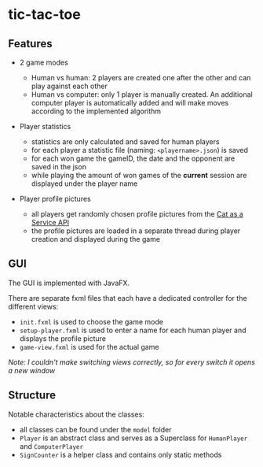 # tic-tac-toe

## Features

* 2 game modes
  * Human vs human: 2 players are created one after the other and can play against each other
  * Human vs computer: only 1 player is manually created. An additional computer player is automatically added and will make moves according to the implemented algorithm

* Player statistics
  * statistics are only calculated and saved for human players
  * for each player a statistic file (naming: `<playername>.json`) is saved
  * for each won game the gameID, the date and the opponent are saved in the json
  * while playing the amount of won games of the **current** session are displayed under the player name

* Player profile pictures
  * all players get randomly chosen profile pictures from the [Cat as a Service API](https://cataas.com)
  * the profile pictures are loaded in a separate thread during player creation and displayed during the game

## GUI

The GUI is implemented with JavaFX.

There are separate fxml files that each have a dedicated controller for the different views:
* `init.fxml` is used to choose the game mode
* `setup-player.fxml` is used to enter a name for each human player and displays the profile picture
* `game-view.fxml` is used for the actual game

*Note: I couldn't make switching views correctly, so for every switch it opens a new window*

## Structure

Notable characteristics about the classes:
* all classes can be found under the `model` folder
* `Player` is an abstract class and serves as a Superclass for `HumanPlayer` and `ComputerPlayer`
* `SignCounter` is a helper class and contains only static methods
